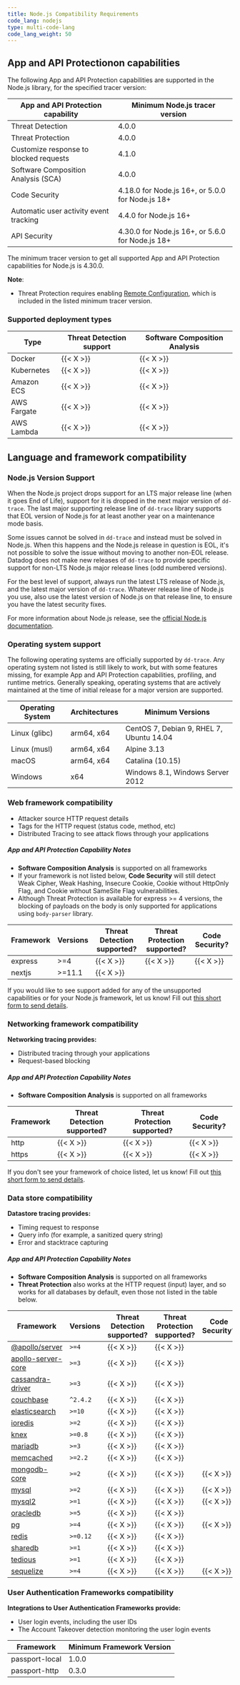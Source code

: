 ```yaml
---
title: Node.js Compatibility Requirements
code_lang: nodejs
type: multi-code-lang
code_lang_weight: 50
---
```


## App and API Protectionon capabilities

The following App and API Protection capabilities are supported in the Node.js library, for the specified tracer version:

| App and API Protection capability        | Minimum Node.js tracer version                     |
|----------------------------------------|----------------------------------------------------|
| Threat Detection                       | 4.0.0                                              |
| Threat Protection                      | 4.0.0                                              |
| Customize response to blocked requests | 4.1.0                                              |
| Software Composition Analysis (SCA)    | 4.0.0                                              |
| Code Security                          | 4.18.0 for Node.js 16+, or 5.0.0 for Node.js 18+   |
| Automatic user activity event tracking | 4.4.0 for Node.js 16+                              |
| API Security                           | 4.30.0 for Node.js 16+, or 5.6.0 for Node.js 18+   |

The minimum tracer version to get all supported App and API Protection capabilities for Node.js is 4.30.0.


**Note**:
- Threat Protection requires enabling [Remote Configuration][2], which is included in the listed minimum tracer version.

### Supported deployment types
| Type        | Threat Detection support | Software Composition Analysis |
|-------------|--------------------------|-------------------------------|
| Docker      | {{< X >}}                | {{< X >}}                     |
| Kubernetes  | {{< X >}}                | {{< X >}}                     |
| Amazon ECS  | {{< X >}}                | {{< X >}}                     |
| AWS Fargate | {{< X >}}                | {{< X >}}                     |
| AWS Lambda  | {{< X >}}                | {{< X >}}                     |

## Language and framework compatibility

### Node.js Version Support

When the Node.js project drops support for an LTS major release line (when it goes End of Life), support for it is dropped in the next major version of `dd-trace`.
The last major supporting release line of `dd-trace` library supports that EOL version of Node.js for at least another year on a maintenance mode basis.

Some issues cannot be solved in `dd-trace` and instead must be solved in Node.js. When this happens and the Node.js release in question is EOL, it's not possible to solve the issue without moving to another non-EOL release.
Datadog does not make new releases of `dd-trace` to provide specific support for non-LTS Node.js major release lines (odd numbered versions).

For the best level of support, always run the latest LTS release of Node.js, and the latest major version of `dd-trace`. Whatever release line of Node.js you use, also use the latest version of Node.js on that release line, to ensure you have the latest security fixes.

For more information about Node.js release, see the [official Node.js documentation][4].



### Operating system support

The following operating systems are officially supported by `dd-trace`. Any operating system not listed is still likely to work, but with some features missing, for example App and API Protection capabilities, profiling, and runtime metrics. Generally speaking, operating systems that are actively maintained at the time of initial release for a major version are supported.


| Operating System | Architectures | Minimum Versions                         |
|------------------|---------------|------------------------------------------|
| Linux (glibc)    | arm64, x64    | CentOS 7, Debian 9, RHEL 7, Ubuntu 14.04 |
| Linux (musl)     | arm64, x64    | Alpine 3.13                              |
| macOS            | arm64, x64    | Catalina (10.15)                         |
| Windows          | x64           | Windows 8.1, Windows Server 2012         |





### Web framework compatibility

- Attacker source HTTP request details
- Tags for the HTTP request (status code, method, etc)
- Distributed Tracing to see attack flows through your applications

##### App and API Protection Capability Notes
- **Software Composition Analysis** is supported on all frameworks
- If your framework is not listed below, **Code Security** will still detect Weak Cipher, Weak Hashing, Insecure Cookie, Cookie without HttpOnly Flag, and Cookie without SameSite Flag vulnerabilities.
- Although Threat Protection is available for express >= 4 versions, the blocking of payloads on the body is only supported for applications using `body-parser` library.

| Framework | Versions | Threat Detection supported? | Threat Protection supported? | Code Security? |
|-----------|----------|-----------------------------|------------------------------|----------------------------------------------------|
| express   | >=4      | {{< X >}}                   | {{< X >}}                    | {{< X >}}                                          |
| nextjs    | >=11.1   | {{< X >}}                   |                              |                                                    |





<div class="alert alert-info">If you would like to see support added for any of the unsupported capabilities or for your Node.js framework, let us know! Fill out <a href="https://forms.gle/gHrxGQMEnAobukfn7">this short form to send details</a>.</div>


### Networking framework compatibility


**Networking tracing provides:**

- Distributed tracing through your applications
- Request-based blocking

##### App and API Protection Capability Notes
- **Software Composition Analysis**  is supported on all frameworks



| Framework | Threat Detection supported? | Threat Protection supported? | Code Security? |
|-----------|-----------------------------|------------------------------|----------------------------------------------------|
| http      | {{< X >}}                   | {{< X >}}                    | {{< X >}}                                          |
| https     | {{< X >}}                   | {{< X >}}                    | {{< X >}}                                          |


<div class="alert alert-info">If you don't see your framework of choice listed, let us know! Fill out <a href="https://forms.gle/gHrxGQMEnAobukfn7">this short form to send details</a>.</div>

### Data store compatibility


**Datastore tracing provides:**

- Timing request to response
- Query info (for example, a sanitized query string)
- Error and stacktrace capturing

##### App and API Protection Capability Notes
- **Software Composition Analysis**  is supported on all frameworks
- **Threat Protection** also works at the HTTP request (input) layer, and so works for all databases by default, even those not listed in the table below.


| Framework                | Versions  | Threat Detection supported? | Threat Protection supported? | Code Security? |
|--------------------------|-----------|-----------------------------|------------------------------|----------------------------------------------------|
| [@apollo/server][43]     | `>=4`     | {{< X >}}                   | {{< X >}}                    |                                                    |
| [apollo-server-core][44] | `>=3`     | {{< X >}}                   | {{< X >}}                    |                                                    |
| [cassandra-driver][28]   | `>=3`     | {{< X >}}                   | {{< X >}}                    |                                                    |
| [couchbase][29]          | `^2.4.2`  | {{< X >}}                   | {{< X >}}                    |                                                    |
| [elasticsearch][30]      | `>=10`    | {{< X >}}                   | {{< X >}}                    |                                                    |
| [ioredis][31]            | `>=2`     | {{< X >}}                   | {{< X >}}                    |                                                    |
| [knex][32]               | `>=0.8`   | {{< X >}}                   | {{< X >}}                    |                                                    |
| [mariadb][5]             | `>=3`     | {{< X >}}                   | {{< X >}}                    |                                                    |
| [memcached][33]          | `>=2.2`   | {{< X >}}                   | {{< X >}}                    |                                                    |
| [mongodb-core][34]       | `>=2`     | {{< X >}}                   | {{< X >}}                    | {{< X >}}                                          |
| [mysql][35]              | `>=2`     | {{< X >}}                   | {{< X >}}                    | {{< X >}}                                          |
| [mysql2][36]             | `>=1`     | {{< X >}}                   | {{< X >}}                    | {{< X >}}                                          |
| [oracledb][37]           | `>=5`     | {{< X >}}                   | {{< X >}}                    |                                                    |
| [pg][38]                 | `>=4`     | {{< X >}}                   | {{< X >}}                    | {{< X >}}                                          |
| [redis][39]              | `>=0.12`  | {{< X >}}                   | {{< X >}}                    |                                                    |
| [sharedb][40]            | `>=1`     | {{< X >}}                   | {{< X >}}                    |                                                    |
| [tedious][41]            | `>=1`     | {{< X >}}                   | {{< X >}}                    |                                                    |
| [sequelize][42]          | `>=4`     | {{< X >}}                   | {{< X >}}                    | {{< X >}}                                          |


### User Authentication Frameworks compatibility

**Integrations to User Authentication Frameworks provide:**

- User login events, including the user IDs
- The Account Takeover detection monitoring the user login events

| Framework       | Minimum Framework Version |
|-----------------|---------------------------|
| passport-local  | 1.0.0                     |
| passport-http   | 0.3.0                     |

[1]: /tracing/trace_collection/compatibility/nodejs/
[2]: /agent/remote_config/#enabling-remote-configuration
[4]: https://github.com/nodejs/release#release-schedule
[5]: https://github.com/mariadb-corporation/mariadb-connector-nodejs
[28]: https://github.com/datastax/nodejs-driver
[29]: https://github.com/couchbase/couchnode
[30]: https://github.com/elastic/elasticsearch-js
[31]: https://github.com/luin/ioredis
[32]: https://knexjs.org
[33]: https://github.com/3rd-Eden/memcached
[34]: https://www.mongodb.com/docs/drivers/node/current/
[35]: https://github.com/mysqljs/mysql
[36]: https://github.com/sidorares/node-mysql2
[37]: https://oracle.github.io/node-oracledb/
[38]: https://node-postgres.com
[39]: https://github.com/NodeRedis/node_redis
[40]: https://share.github.io/sharedb/
[41]: http://tediousjs.github.io/tedious
[42]: https://github.com/sequelize/sequelize
[43]: https://github.com/apollographql/apollo-server
[44]: https://www.npmjs.com/package/apollo-server-core
